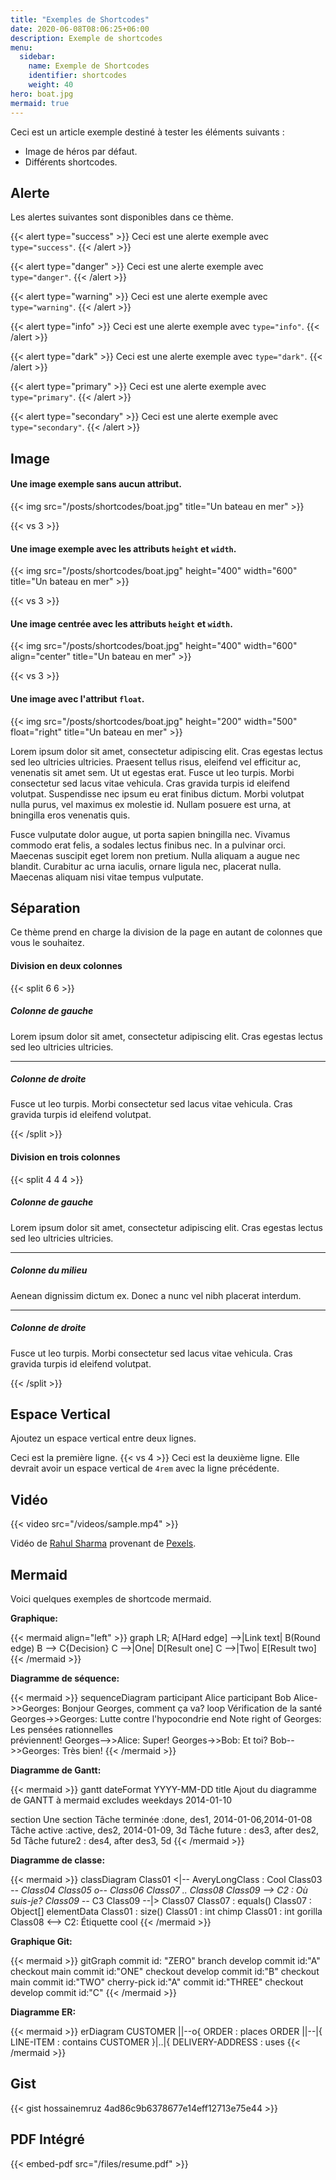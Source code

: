 ```yaml
---
title: "Exemples de Shortcodes"
date: 2020-06-08T08:06:25+06:00
description: Exemple de shortcodes
menu:
  sidebar:
    name: Exemple de Shortcodes
    identifier: shortcodes
    weight: 40
hero: boat.jpg
mermaid: true
---
```


Ceci est un article exemple destiné à tester les éléments suivants :

- Image de héros par défaut.
- Différents shortcodes.

## Alerte

Les alertes suivantes sont disponibles dans ce thème.

{{< alert type="success" >}}
Ceci est une alerte exemple avec `type="success"`.
{{< /alert >}}

{{< alert type="danger" >}}
Ceci est une alerte exemple avec `type="danger"`.
{{< /alert >}}

{{< alert type="warning" >}}
Ceci est une alerte exemple avec `type="warning"`.
{{< /alert >}}

{{< alert type="info" >}}
Ceci est une alerte exemple avec `type="info"`.
{{< /alert >}}

{{< alert type="dark" >}}
Ceci est une alerte exemple avec `type="dark"`.
{{< /alert >}}

{{< alert type="primary" >}}
Ceci est une alerte exemple avec `type="primary"`.
{{< /alert >}}

{{< alert type="secondary" >}}
Ceci est une alerte exemple avec `type="secondary"`.
{{< /alert >}}

## Image

#### Une image exemple sans aucun attribut.

{{< img src="/posts/shortcodes/boat.jpg" title="Un bateau en mer" >}}

{{< vs 3 >}}

#### Une image exemple avec les attributs `height` et `width`.

{{< img src="/posts/shortcodes/boat.jpg" height="400" width="600" title="Un bateau en mer" >}}

{{< vs 3 >}}

#### Une image centrée avec les attributs `height` et `width`.

{{< img src="/posts/shortcodes/boat.jpg" height="400" width="600" align="center" title="Un bateau en mer" >}}

{{< vs 3 >}}

#### Une image avec l'attribut `float`.

{{< img src="/posts/shortcodes/boat.jpg" height="200" width="500" float="right" title="Un bateau en mer" >}}

Lorem ipsum dolor sit amet, consectetur adipiscing elit. Cras egestas lectus sed leo ultricies ultricies. Praesent tellus risus, eleifend vel efficitur ac, venenatis sit amet sem. Ut ut egestas erat. Fusce ut leo turpis. Morbi consectetur sed lacus vitae vehicula. Cras gravida turpis id eleifend volutpat. Suspendisse nec ipsum eu erat finibus dictum. Morbi volutpat nulla purus, vel maximus ex molestie id. Nullam posuere est urna, at bningilla eros venenatis quis.

Fusce vulputate dolor augue, ut porta sapien bningilla nec. Vivamus commodo erat felis, a sodales lectus finibus nec. In a pulvinar orci. Maecenas suscipit eget lorem non pretium. Nulla aliquam a augue nec blandit. Curabitur ac urna iaculis, ornare ligula nec, placerat nulla. Maecenas aliquam nisi vitae tempus vulputate.

## Séparation

Ce thème prend en charge la division de la page en autant de colonnes que vous le souhaitez.

#### Division en deux colonnes

{{< split 6 6 >}}

##### Colonne de gauche

Lorem ipsum dolor sit amet, consectetur adipiscing elit. Cras egestas lectus sed leo ultricies ultricies.

---

##### Colonne de droite

Fusce ut leo turpis. Morbi consectetur sed lacus vitae vehicula. Cras gravida turpis id eleifend volutpat.

{{< /split >}}

#### Division en trois colonnes

{{< split 4 4 4 >}}

##### Colonne de gauche

Lorem ipsum dolor sit amet, consectetur adipiscing elit. Cras egestas lectus sed leo ultricies ultricies.

---

##### Colonne du milieu

Aenean dignissim dictum ex. Donec a nunc vel nibh placerat interdum. 

---

##### Colonne de droite

Fusce ut leo turpis. Morbi consectetur sed lacus vitae vehicula. Cras gravida turpis id eleifend volutpat.

{{< /split >}}

## Espace Vertical

Ajoutez un espace vertical entre deux lignes.

Ceci est la première ligne.
{{< vs 4 >}}
Ceci est la deuxième ligne. Elle devrait avoir un espace vertical de `4rem` avec la ligne précédente.

## Vidéo

{{< video src="/videos/sample.mp4" >}}

<!-- markdown-link-check-disable-next-line -->
Vidéo de [Rahul Sharma](https://www.pexels.com/@rahul-sharma-493988) provenant de [Pexels](https://www.pexels.com).

## Mermaid

Voici quelques exemples de shortcode mermaid.

**Graphique:**

{{< mermaid align="left" >}}
graph LR;
    A[Hard edge] -->|Link text| B(Round edge)
    B --> C{Decision}
    C -->|One| D[Result one]
    C -->|Two| E[Result two]
{{< /mermaid >}}

**Diagramme de séquence:**

{{< mermaid >}}
sequenceDiagram
    participant Alice
    participant Bob
    Alice->>Georges: Bonjour Georges, comment ça va?
    loop Vérification de la santé
        Georges->>Georges: Lutte contre l'hypocondrie
    end
    Note right of Georges: Les pensées rationnelles <br/>préviennent!
    Georges-->>Alice: Super!
    Georges->>Bob: Et toi?
    Bob-->>Georges: Très bien!
{{< /mermaid >}}

**Diagramme de Gantt:**

{{< mermaid >}}
gantt
  dateFormat  YYYY-MM-DD
  title Ajout du diagramme de GANTT à mermaid
  excludes weekdays 2014-01-10

section Une section
  Tâche terminée            :done,    des1, 2014-01-06,2014-01-08
  Tâche active               :active,  des2, 2014-01-09, 3d
  Tâche future               :         des3, after des2, 5d
  Tâche future2              :         des4, after des3, 5d
{{< /mermaid >}}

**Diagramme de classe:**

{{< mermaid >}}
classDiagram
  Class01 <|-- AveryLongClass : Cool
  Class03 *-- Class04
  Class05 o-- Class06
  Class07 .. Class08
  Class09 --> C2 : Où suis-je?
  Class09 --* C3
  Class09 --|> Class07
  Class07 : equals()
  Class07 : Object[] elementData
  Class01 : size()
  Class01 : int chimp
  Class01 : int gorilla
  Class08 <--> C2: Étiquette cool
{{< /mermaid >}}

**Graphique Git:**

{{< mermaid >}}
gitGraph
    commit id: "ZERO"
    branch develop
    commit id:"A"
    checkout main
    commit id:"ONE"
    checkout develop
    commit id:"B"
    checkout main
    commit id:"TWO"
    cherry-pick id:"A"
    commit id:"THREE"
    checkout develop
    commit id:"C"
{{< /mermaid >}}

**Diagramme ER:**

{{< mermaid >}}
erDiagram
    CUSTOMER ||--o{ ORDER : places
    ORDER ||--|{ LINE-ITEM : contains
    CUSTOMER }|..|{ DELIVERY-ADDRESS : uses
{{< /mermaid >}}

## Gist

{{< gist hossainemruz 4ad86c9b6378677e14eff12713e75e44 >}}

## PDF Intégré

{{< embed-pdf src="/files/resume.pdf" >}}
